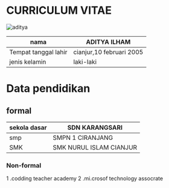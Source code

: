 # CURRICULUM VITAE

![aditya](https://instagram.fbdo9-1.fna.fbcdn.net/v/t51.2885-19/s150x150/115911241_216907736249108_7739509523206095442_n.jpg?_nc_ht=instagram.fbdo9-1.fna.fbcdn.net&_nc_cat=108&_nc_ohc=OYYVIQMD4CYAX8yHW7E&oh=e779583eac849911da3260ed5bdec80e&oe=5FB91609)

| nama                      | ADITYA ILHAM |
| -----------               | ----------- |
| Tempat tanggal lahir      | cianjur,10 februari 2005   |
| jenis kelamin             | laki-laki

# Data pendidikan


## formal
| sekola dasar | SDN KARANGSARI        |
| -------------|-----------------------|
| smp          | SMPN 1 CIRANJANG         |
| SMK          | SMK NURUL ISLAM CIANJUR|



### Non-formal


1 .codding teacher academy
2 .mi.crosof technology assocrate
